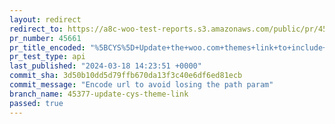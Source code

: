```yaml
---
layout: redirect
redirect_to: https://a8c-woo-test-reports.s3.amazonaws.com/public/pr/45661/api/index.html
pr_number: 45661
pr_title_encoded: "%5BCYS%5D+Update+the+woo.com+themes+link+to+include+the+back+url"
pr_test_type: api
last_published: "2024-03-18 14:23:51 +0000"
commit_sha: 3d50b10dd5d79ffb670da13f3c40e6df6ed81ecb
commit_message: "Encode url to avoid losing the path param"
branch_name: 45377-update-cys-theme-link
passed: true
---
```

